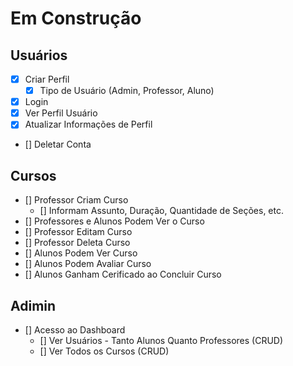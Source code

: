 # Em Construção

## Usuários

- [x] Criar Perfil
  - [x] Tipo de Usuário (Admin, Professor, Aluno)
- [x] Login
- [x] Ver Perfil Usuário
- [x] Atualizar Informações de Perfil
- [] Deletar Conta

## Cursos

- [] Professor Criam Curso
  - [] Informam Assunto, Duração, Quantidade de Seções, etc.
- [] Professores e Alunos Podem Ver o Curso
- [] Professor Editam Curso
- [] Professor Deleta Curso
- [] Alunos Podem Ver Curso
- [] Alunos Podem Avaliar Curso
- [] Alunos Ganham Cerificado ao Concluir Curso

## Adimin

- [] Acesso ao Dashboard
  - [] Ver Usuários - Tanto Alunos Quanto Professores (CRUD)
  - [] Ver Todos os Cursos (CRUD)
